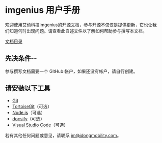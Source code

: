 # imgenius 用户手册

欢迎使用艾动科技imgenius的开源文档，参与开源不仅仅是提供更新，它也让我们知道何时出现问题。请查看此自述文件以了解如何帮助参与撰写本文档。

[文档目录](_sidebar.md)

## 先决条件--

参与撰写文档需要一个 GitHub 帐户，如果还没有帐户，请自行创建。

## 请安装以下工具

* [Git](https://git-scm.com/download)
* [TortoiseGit](https://tortoisegit.org/download/)（可选）
* [Node.js](https://nodejs.org/zh-cn/download/)（可选）
* [docsify](https://docsify.js.org/)（可选）
* [Visual Studio Code](https://code.visualstudio.com/Download)（可选）

若有其他任何问题或意见，请联系 [im@idongmobility.com](mailto:im@idongmobility.com)。
